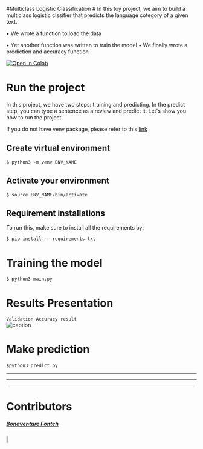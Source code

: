 #Multiclass Logistic  Classification #
In this toy project, we aim to build a multiclass logistic clssifier that predicts the language cotegory of a given text.

• We wrote a function to load the data

• Yet another function was written to train the model
• We finally wrote a prediction and accuracy function

[![Open In Colab](https://colab.research.google.com/assets/colab-badge.svg)](https://colab.research.google.com/drive/1rELOKvOo8Tthu1qCyf4APetfIT1mAFKy?usp=sharing)

# Run the project #
In this project, we have two steps: training and predicting. In the predict step, you can type a sentence as a review  and predict it. Let's show you how to run the project.

If you do not have venv package, please refer to this [link](https://linuxize.com/post/how-to-create-python-virtual-environments-on-ubuntu-18-04/)
</br>

## Create virtual environment ##

```
$ python3 -m venv ENV_NAME
```
## Activate your environment ##

```
$ source ENV_NAME/bin/activate
```

## Requirement installations ##
To run this, make sure to install all the requirements by:

```
$ pip install -r requirements.txt 
```
# Training the model #

```
$ python3 main.py 
```

# Results Presentation

```Validation Accuracy result```  </br>
![caption](figures/results_logisticR.png) 


# Make prediction #

```
$python3 predict.py
```
___

---
___


# Contributors #
<div>
    <h5> <a href='https://github.com/BFonteh'> Bonaventure Fonteh </a> </h5> <img src="figures/fonteh.png" height= 7% width= 7%>
    
</div> 